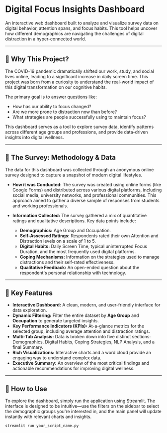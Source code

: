 # Digital Focus Insights Dashboard

An interactive web dashboard built to analyze and visualize survey data on digital behavior, attention spans, and focus habits. This tool helps uncover how different demographics are navigating the challenges of digital distraction in a hyper-connected world.



---

## 🎯 Why This Project?

The COVID-19 pandemic dramatically shifted our work, study, and social lives online, leading to a significant increase in daily screen time. This project was born from a curiosity to understand the real-world impact of this digital transformation on our cognitive habits.

The primary goal is to answer questions like:
* How has our ability to focus changed?
* Are we more prone to distraction now than before?
* What strategies are people successfully using to maintain focus?

This dashboard serves as a tool to explore survey data, identify patterns across different age groups and professions, and provide data-driven insights into digital wellness.

---

## 📝 The Survey: Methodology & Data

The data for this dashboard was collected through an anonymous online survey designed to capture a snapshot of modern digital lifestyles.

* **How it was Conducted:** The survey was created using online forms (like Google Forms) and distributed across various digital platforms, including social media, university networks, and professional communities. This approach aimed to gather a diverse sample of responses from students and working professionals.

* **Information Collected:** The survey gathered a mix of quantitative ratings and qualitative descriptions. Key data points include:
    * **Demographics:** Age Group and Occupation.
    * **Self-Assessed Ratings:** Respondents rated their own Attention and Distraction levels on a scale of 1 to 5.
    * **Digital Habits:** Daily Screen Time, typical uninterrupted Focus Duration, and the most frequently used digital platforms.
    * **Coping Mechanisms:** Information on the strategies used to manage distractions and their self-rated effectiveness.
    * **Qualitative Feedback:** An open-ended question about the respondent's personal relationship with technology.

---

## 🌟 Key Features

* **Interactive Dashboard:** A clean, modern, and user-friendly interface for data exploration.
* **Dynamic Filtering:** Filter the entire dataset by **Age Group** and **Occupation** to generate targeted insights.
* **Key Performance Indicators (KPIs):** At-a-glance metrics for the selected group, including average attention and distraction ratings.
* **Multi-Tab Analysis:** Data is broken down into five distinct sections: Demographics, Digital Habits, Coping Strategies, NLP Analysis, and a final Summary.
* **Rich Visualizations:** Interactive charts and a word cloud provide an engaging way to understand complex data.
* **Executive Summary:** An overview of the most critical findings and actionable recommendations for improving digital wellness.

---

## 🚀 How to Use

To explore the dashboard, simply run the application using Streamlit. The interface is designed to be intuitive—use the filters on the sidebar to select the demographic groups you're interested in, and the main panel will update instantly with relevant charts and insights.

```bash
streamlit run your_script_name.py
